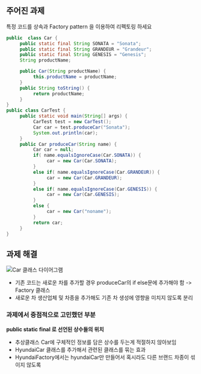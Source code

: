 ## 주어진 과제
특정 코드를 상속과 Factory pattern 을 이용하여 리펙토링 하세요

```java
public  class Car {
     public static final String SONATA = "Sonata";
     public static final String GRANDEUR = "Grandeur";
     public static final String GENESIS = "Genesis";
     String productName;

     public Car(String productName) {
          this.productName = productName;
     }
     public String toString() {
          return productName;
     } 
}
public class CarTest {
     public static void main(String[] args) {
          CarTest test = new CarTest();
          Car car = test.produceCar("Sonata");
          System.out.println(car);
     }
     public Car produceCar(String name) {
          Car car = null;
          if( name.equalsIgnoreCase(Car.SONATA)) {
               car = new Car(Car.SONATA);    
          }
          else if( name.equalsIgnoreCase(Car.GRANDEUR)) {
               car = new Car(Car.GRANDEUR);
          }
          else if( name.equalsIgnoreCase(Car.GENESIS)) {
               car = new Car(Car.GENESIS);
          }
          else {
               car = new Car("noname");
          }
          return car; 
     }
}
```

## 과제 해결
![Car 클래스 다이어그램](https://github.com/notusing11/java_design_pattern_study/blob/week1/Design%20Patterns/Factory%20Method%20pattern/example/Car.jpg?raw=true)
- 기존 코드는 새로운 차를 추가할 경우 produceCar의 if else문에 추가해야 함 -> Factory 클래스
- 새로운 차 생산업체 및 차종을 추가해도 기존 차 생성에 영향을 미치지 않도록 분리

### 과제에서 중점적으로 고민했던 부분
**public static final 로 선언된 상수들의 위치**

- 추상클래스 Car에 구체적인 정보를 담은 상수를 두는게 적절하지 않아보임 
- HyundaiCar 클래스를 추가해서 관련된 클래스를 묶는 효과
- HyundaiFactory에서는 hyundaiCar만 만들어서 혹시라도 다른 브랜드 차종이 섞이지 않도록
